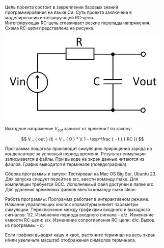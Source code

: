 Цель проекта состоит в закреплении базовых знаний программирования на языке Си. 
Суть проекта заключена в моделировании интегрирующей RC-цепи.  
Интегрирующая RC-цепь сглаживает резкие перепады напряжения. 
Схема RC-цепи представлена на рисунке.

![image](misc/images/Readme_1.jpg)

Выходное напряжение $V _ { out }$ зависит от времени $t$ по закону:

$$
V _ { out } (t) = V _ { 0 } * \( 1 - \exp^\frac { - t } { RC })
$$

Программа пошагово производит симуляцию приращений заряда на конденсаторе за условный период времени.
Результат симуляции записывается в файлы. При выводе на экран данные читаются из файлов. 
График выводится в терминале (псевдографика). 

Сборка программы и запуск: 
Тестировал на Mac OS Big Sur, Ubuntu 23. 
Для запуска следует перейти в src, ввести команду make. Для компиляции требуется GCC.
Исполняемый файл доступен в папке src. 
Для удаления временных файлов ввести команду make clean. 

Работа программы:
Программа работает в интерактивном режиме. 
Нажание управляющих кнопок клавиатуры меняет параметры симуляции.
Переключение между графиками входного и выходного сигналов: 1/2.
Изменение периода входного сигнала - a/z.
Изменение емкости RC-цепи: s/x.
Изменение сопротивления RC-цепи: d/c.
Выход из программы - q. 

Если графики выводят кашу и хаос, растяните терминал на весь экран и/или увеличьте масштаб отображения символов терминала.